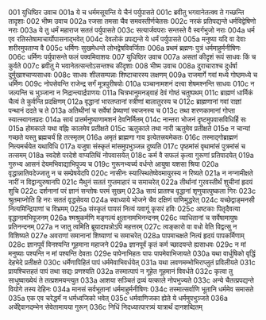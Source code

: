001	युधिष्ठिर उवाच
001a	ये च धर्ममसूयन्ति ये चैनं पर्युपासते
001c	ब्रवीतु भगवानेतत्क्व ते गच्छन्ति तादृशाः
002	भीष्म उवाच
002a	रजसा तमसा चैव समवस्तीर्णचेतसः
002c	नरकं प्रतिपद्यन्ते धर्मविद्वेषिणो नराः
003a	ये तु धर्मं महाराज सततं पर्युपासते
003c	सत्यार्जवपराः सन्तस्ते वै स्वर्गभुजो नराः
004a	धर्म एव रतिस्तेषामाचार्योपासनाद्भवेत्
004c	देवलोकं प्रपद्यन्ते ये धर्मं पर्युपासते
005a	मनुष्या यदि वा देवाः शरीरमुपताप्य वै
005c	धर्मिणः सुखमेधन्ते लोभद्वेषविवर्जिताः
006a	प्रथमं ब्रह्मणः पुत्रं धर्ममाहुर्मनीषिणः
006c	धर्मिणः पर्युपासन्ते फलं पक्वमिवाशयः
007	युधिष्ठिर उवाच
007a	असतां कीदृशं रूपं साधवः किं च कुर्वते
007c	ब्रवीतु मे भवानेतत्सन्तोऽसन्तश्च कीदृशाः
008	भीष्म उवाच
008a	दुराचाराश्च दुर्धर्षा दुर्मुखाश्चाप्यसाधवः
008c	साधवः शीलसम्पन्नाः शिष्टाचारस्य लक्षणम्
009a	राजमार्गे गवां मध्ये गोष्ठमध्ये च धर्मिणः
009c	नोपसेवन्ति राजेन्द्र सर्गं मूत्रपुरीषयोः
010a	पञ्चानामशनं दत्त्वा शेषमश्नन्ति साधवः
010c	न जल्पन्ति च भुञ्जाना न निद्रान्त्यार्द्रपाणयः
011a	चित्रभानुमनड्वाहं देवं गोष्ठं चतुष्पथम्
011c	ब्राह्मणं धार्मिकं चैत्यं ते कुर्वन्ति प्रदक्षिणम्
012a	वृद्धानां भारतप्तानां स्त्रीणां बालातुरस्य च
012c	ब्राह्मणानां गवां राज्ञां पन्थानं ददते च ते
013a	अतिथीनां च सर्वेषां प्रेष्याणां स्वजनस्य च
013c	तथा शरणकामानां गोप्ता स्यात्स्वागतप्रदः
014a	सायं प्रातर्मनुष्याणामशनं देवनिर्मितम्
014c	नान्तरा भोजनं दृष्टमुपवासविधिर्हि सः
015a	होमकाले यथा वह्निः कालमेव प्रतीक्षते
015c	ऋतुकाले तथा नारी ऋतुमेव प्रतीक्षते
015e	न चान्यां गच्छते यस्तु ब्रह्मचर्यं हि तत्स्मृतम्
016a	अमृतं ब्राह्मणा गाव इत्येतत्त्रयमेकतः
016c	तस्माद्गोब्राह्मणं नित्यमर्चयेत यथाविधि
017a	यजुषा संस्कृतं मांसमुपभुञ्जन्न दुष्यति
017c	पृष्ठमांसं वृथामांसं पुत्रमांसं च तत्समम्
018a	स्वदेशे परदेशे वाप्यतिथिं नोपवासयेत्
018c	कर्म वै सफलं कृत्वा गुरूणां प्रतिपादयेत्
019a	गुरुभ्य आसनं देयमभिवाद्याभिपूज्य च
019c	गुरूनभ्यर्च्य वर्धन्ते आयुषा यशसा श्रिया
020a	वृद्धान्नातिवदेज्जातु न च सम्प्रेषयेदपि
020c	नासीनः स्यात्स्थितेष्वेवमायुरस्य न रिष्यते
021a	न नग्नामीक्षते नारीं न विद्वान्पुरुषानपि
021c	मैथुनं सततं गुप्तमाहारं च समाचरेत्
022a	तीर्थानां गुरवस्तीर्थं शुचीनां हृदयं शुचि
022c	दर्शनानां परं ज्ञानं सन्तोषः परमं सुखम्
023a	सायं प्रातश्च वृद्धानां शृणुयात्पुष्कला गिरः
023c	श्रुतमाप्नोति हि नरः सततं वृद्धसेवया
024a	स्वाध्याये भोजने चैव दक्षिणं पाणिमुद्धरेत्
024c	यच्छेद्वाङ्मनसी नित्यमिन्द्रियाणां च विभ्रमम्
025a	संस्कृतं पायसं नित्यं यवागूं कृसरं हविः
025c	अष्टकाः पितृदैवत्या वृद्धानामभिपूजनम्
026a	श्मश्रुकर्मणि मङ्गल्यं क्षुतानामभिनन्दनम्
026c	व्याधितानां च सर्वेषामायुषः प्रतिनन्दनम्
027a	न जातु त्वमिति ब्रूयादापन्नोऽपि महत्तरम्
027c	त्वङ्कारो वा वधो वेति विद्वत्सु न विशिष्यते
027e	अवराणां समानानां शिष्याणां च समाचरेत्
028a	पापमाचक्षते नित्यं हृदयं पापकर्मिणाम्
028c	ज्ञानपूर्वं विनश्यन्ति गूहमाना महाजने
029a	ज्ञानपूर्वं कृतं कर्म च्छादयन्ते ह्यसाधवः
029c	न मां मनुष्याः पश्यन्ति न मां पश्यन्ति देवताः
029e	पापेनाभिहतः पापः पापमेवाभिजायते
030a	यथा वार्धुषिको वृद्धिं देहभेदे प्रतीक्षते
030c	धर्मेणापिहितं पापं धर्ममेवाभिवर्धयेत्
031a	यथा लवणमम्भोभिराप्लुतं प्रविलीयते
031c	प्रायश्चित्तहतं पापं तथा सद्यः प्रणश्यति
032a	तस्मात्पापं न गूहेत गूहमानं विवर्धते
032c	कृत्वा तु साधुष्वाख्येयं ते तत्प्रशमयन्त्युत
033a	आशया सञ्चितं द्रव्यं यत्काले नोपभुज्यते
033c	अन्ये चैतत्प्रपद्यन्ते वियोगे तस्य देहिनः
034a	मानसं सर्वभूतानां धर्ममाहुर्मनीषिणः
034c	तस्मात्सर्वाणि भूतानि धर्ममेव समासते
035a	एक एव चरेद्धर्मं न धर्मध्वजिको भवेत्
035c	धर्मवाणिजका ह्येते ये धर्ममुपभुञ्जते
036a	अर्चेद्देवानदम्भेन सेवेतामायया गुरून्
036c	निधिं निदध्यात्पारत्र्यं यात्रार्थं दानशब्दितम्
